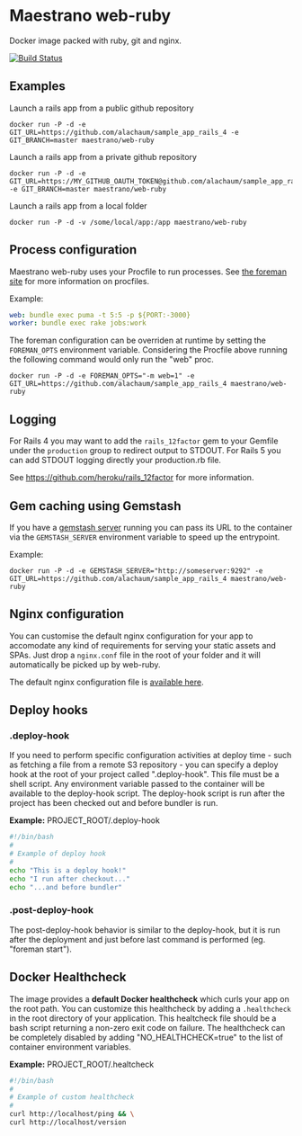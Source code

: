# Maestrano web-ruby
Docker image packed with ruby, git and nginx.

[![Build Status](https://travis-ci.org/maestrano/docker-web-ruby.svg?branch=master)](https://travis-ci.org/maestrano/docker-web-ruby)


## Examples
Launch a rails app from a public github repository
```
docker run -P -d -e GIT_URL=https://github.com/alachaum/sample_app_rails_4 -e GIT_BRANCH=master maestrano/web-ruby
```

Launch a rails app from a private github repository
```
docker run -P -d -e GIT_URL=https://MY_GITHUB_OAUTH_TOKEN@github.com/alachaum/sample_app_rails_4 -e GIT_BRANCH=master maestrano/web-ruby
```

Launch a rails app from a local folder
```
docker run -P -d -v /some/local/app:/app maestrano/web-ruby
```

## Process configuration
Maestrano web-ruby uses your Procfile to run processes. See [the foreman site](http://blog.daviddollar.org/2011/05/06/introducing-foreman.html) for more information on procfiles.

Example:
```yaml
web: bundle exec puma -t 5:5 -p ${PORT:-3000}
worker: bundle exec rake jobs:work
```

The foreman configuration can be overriden at runtime by setting the `FOREMAN_OPTS` environment variable. Considering the Procfile above running the following command would only run the "web" proc.

```
docker run -P -d -e FOREMAN_OPTS="-m web=1" -e GIT_URL=https://github.com/alachaum/sample_app_rails_4 maestrano/web-ruby
```

## Logging
For Rails 4 you may want to add the `rails_12factor` gem to your Gemfile under the `production` group to redirect output to STDOUT. For Rails 5 you can add STDOUT logging directly your production.rb file.

See https://github.com/heroku/rails_12factor for more information.

## Gem caching using Gemstash
If you have a [gemstash server](https://github.com/bundler/gemstash) running you can pass its URL to the container via the `GEMSTASH_SERVER` environment variable to speed up the entrypoint.

Example:
```
docker run -P -d -e GEMSTASH_SERVER="http://someserver:9292" -e GIT_URL=https://github.com/alachaum/sample_app_rails_4 maestrano/web-ruby
```

## Nginx configuration
You can customise the default nginx configuration for your app to accomodate any kind of requirements for serving your static assets and SPAs.
Just drop a `nginx.conf` file in the root of your folder and it will automatically be picked up by web-ruby.

The default nginx configuration file is [available here](2.3/app.conf).

## Deploy hooks

### .deploy-hook
If you need to perform specific configuration activities at deploy time - such as fetching a file from a remote S3 repository - you can specify a deploy hook at the root of your project called ".deploy-hook". This file must be a shell script. Any environment variable passed to the container will be available to the deploy-hook script. The deploy-hook script is run after the project has been checked out and before bundler is run.

**Example:** PROJECT_ROOT/.deploy-hook
```sh
#!/bin/bash
#
# Example of deploy hook
#
echo "This is a deploy hook!"
echo "I run after checkout..."
echo "...and before bundler"
```

### .post-deploy-hook
The post-deploy-hook behavior is similar to the deploy-hook, but it is run after the deployment and just before last command is performed (eg. "foreman start").

## Docker Healthcheck
The image provides a **default Docker healthcheck** which curls your app on the root path. You can customize this healthcheck by adding a `.healthcheck` in the root directory of your application. This healtcheck file should be a bash script returning a non-zero exit code on failure. The healthcheck can be completely disabled by adding "NO_HEALTHCHECK=true" to the list of container environment variables.

**Example:** PROJECT_ROOT/.healtcheck
```sh
#!/bin/bash
#
# Example of custom healthcheck
#
curl http://localhost/ping && \
curl http://localhost/version
```
